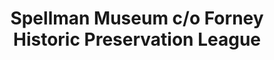 ---
layout: repo
title: "Spellman Museum c/o Forney Historic Preservation League"
id: 16749
permalink: repos/16749/
---